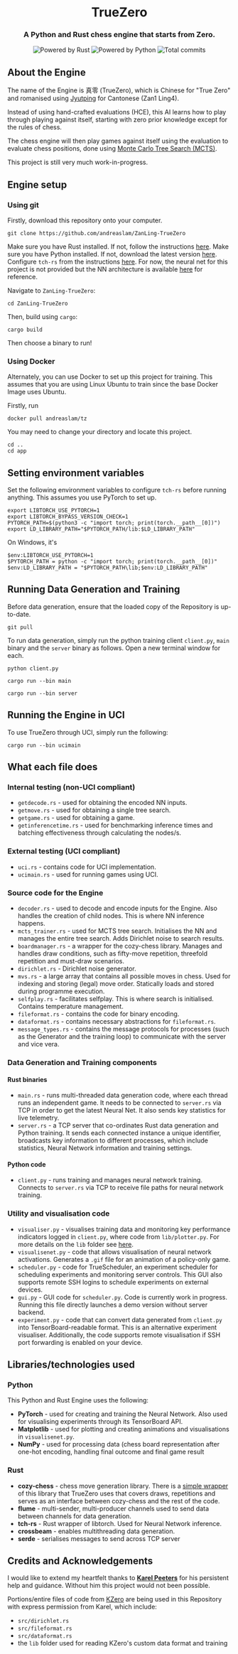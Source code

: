 
<div align="center">

# TrueZero
### A Python and Rust chess engine that starts from Zero.
<img src="https://img.shields.io/badge/Powered%20by-Rust-b7410e" alt="Powered by Rust">
<img src="https://img.shields.io/badge/Powered%20by-Python-306998" alt="Powered by Python">
<img src="https://badgen.net/github/commits/andreaslam/ZanLing-TrueZero/main" alt="Total commits">
</div>

## About the Engine 
The name of the Engine is 真零 (TrueZero), which is Chinese for "True Zero" and romanised using [Jyutping](https://en.wikipedia.org/wiki/Jyutping) for Cantonese (Zan1 Ling4).

Instead of using hand-crafted evaluations (HCE), this AI learns how to play through playing against itself, starting with zero prior knowledge except for the rules of chess.

The chess engine will then play games against itself using the evaluation to evaluate chess positions, done using [Monte Carlo Tree Search (MCTS)](https://en.wikipedia.org/wiki/Monte_Carlo_tree_search).

This project is still very much work-in-progress.

## Engine setup

### Using git

Firstly, download this repository onto your computer. 

```
git clone https://github.com/andreaslam/ZanLing-TrueZero
```

Make sure you have Rust installed. If not, follow the instructions [here](https://doc.rust-lang.org/book/ch01-01-installation.html). 
Make sure you have Python installed. If not, download the latest version [here]([https://doc.rust-lang.org/book/ch01-01-installation.html](https://www.python.org/downloads/)). 
Configure `tch-rs` from the instructions [here](https://github.com/LaurentMazare/tch-rs/blob/main/README.md). For now, the neural net for this project is not provided but the NN architecture is available [here](https://github.com/andreaslam/ZanLing-TrueZero/blob/main/network.py) for reference.

Navigate to `ZanLing-TrueZero`:

```
cd ZanLing-TrueZero
```

Then, build using `cargo`:

```
cargo build
```

Then choose a binary to run!

### Using Docker

Alternately, you can use Docker to set up this project for training. This assumes that you are using Linux Ubuntu to train since the base Docker Image uses Ubuntu. 

Firstly, run

```
docker pull andreaslam/tz
```
You may need to change your directory and locate this project.
```
cd ..
cd app
```

## Setting environment variables


Set the following environment variables to configure `tch-rs` before running anything. This assumes you use PyTorch to set up. 

```
export LIBTORCH_USE_PYTORCH=1
export LIBTORCH_BYPASS_VERSION_CHECK=1 
PYTORCH_PATH=$(python3 -c "import torch; print(torch.__path__[0])")
export LD_LIBRARY_PATH="$PYTORCH_PATH/lib:$LD_LIBRARY_PATH"
```

On Windows, it's
```
$env:LIBTORCH_USE_PYTORCH=1
$PYTORCH_PATH = python -c "import torch; print(torch.__path__[0])"
$env:LD_LIBRARY_PATH = "$PYTORCH_PATH\lib;$env:LD_LIBRARY_PATH"
```

## Running Data Generation and Training

Before data generation, ensure that the loaded copy of the Repository is up-to-date.

```
git pull
```

To run data generation, simply run the python training client `client.py`, `main` binary and the `server` binary as follows. Open a new terminal window for each.

```
python client.py
```

```
cargo run --bin main 
```

```
cargo run --bin server
```

## Running the Engine in UCI

To use TrueZero through UCI, simply run the following:

```
cargo run --bin ucimain
```

## What each file does

### Internal testing (non-UCI compliant)
- `getdecode.rs` - used for obtaining the encoded NN inputs.
- `getmove.rs` - used for obtaining a single tree search.
- `getgame.rs` - used for obtaining a game.
- `getinferencetime.rs` - used for benchmarking inference times and batching effectiveness through calculating the nodes/s.

### External testing (UCI compliant)
- `uci.rs` - contains code for UCI implementation.
- `ucimain.rs` - used for running games using UCI.

### Source code for the Engine
- `decoder.rs` - used to decode and encode inputs for the Engine. Also handles the creation of child nodes. This is where NN inference happens.
- `mcts_trainer.rs` - used for MCTS tree search. Initialises the NN and manages the entire tree search. Adds Dirichlet noise to search results.
- `boardmanager.rs` - a wrapper for the cozy-chess library. Manages and handles draw conditions, such as fifty-move repetition, threefold repetition and must-draw scenarios.
- `dirichlet.rs` - Dirichlet noise generator.
- `mvs.rs` - a large array that contains all possible moves in chess. Used for indexing and storing (legal) move order. Statically loads and stored during programme execution.
- `selfplay.rs` - facilitates selfplay. This is where search is initialised. Contains temperature management.
- `fileformat.rs` - contains the code for binary encoding.
- `dataformat.rs` - contains necessary abstractions for `fileformat.rs`.
- `message_types.rs` - contains the message protocols for processes (such as the Generator and the training loop) to communicate with the server and vice vera.

### Data Generation and Training components

#### Rust binaries
- `main.rs` - runs multi-threaded data generation code, where each thread runs an independent game. It needs to be connected to `server.rs` via TCP in order to get the latest Neural Net. It also sends key statistics for live telemetry.
- `server.rs` - a TCP server that co-ordinates Rust data generation and Python training. It sends each connected instance a unique identifier, broadcasts key information to different processes, which include statistics, Neural Network information and training settings.

#### Python code

- `client.py` - runs training and manages neural network training. Connects to `server.rs` via TCP to receive file paths for neural network training.

### Utility and visualisation code

- `visualiser.py` - visualises training data and monitoring key performance indicators logged in `client.py`, where code from `lib/plotter.py`. For more details on the `lib` folder see [here](https://github.com/andreaslam/ZanLing-TrueZero?tab=readme-ov-file#credits-and-acknowledgements).
- `visualisenet.py` - code that allows visualisation of neural network activations. Generates a `.gif` file for an animation of a policy-only game.
- `scheduler.py` - code for TrueScheduler, an experiment scheduler for scheduling experiments and monitoring server controls. This GUI also supports remote SSH logins to schedule experiments on external devices. 
- `gui.py` - GUI code for `scheduler.py`. Code is currently work in progress. Running this file directly launches a demo version without server backend.
- `experiment.py` - code that can convert data generated from `client.py` into TensorBoard-readable format. This is an alternative experiment visualiser. Additionally, the code supports remote visualisation if SSH port forwarding is enabled on your device. 


## Libraries/technologies used 

### Python 

This Python and Rust Engine uses the following:
- **PyTorch** - used for creating and training the Neural Network. Also used for visualising experiments through its TensorBoard API.
- **Matplotlib** - used for plotting and creating animations and visualisations in `visualisenet.py`. 
- **NumPy** - used for processing data (chess board representation after one-hot encoding, handling final outcome and final game result

### Rust

- **cozy-chess** - chess move generation library. There is a [simple wrapper](https://github.com/andreaslam/ZanLing-TrueZero/blob/main/src/boardmanager.rs) of this library that TrueZero uses that covers draws, repetitions and serves as an interface between cozy-chess and the rest of the code.
- **flume** - multi-sender, multi-producer channels used to send data between channels for data generation.
- **tch-rs** - Rust wrapper of libtorch. Used for Neural Network inference.
- **crossbeam** - enables multithreading data generation.
- **serde** - serialises messages to send across TCP server


## Credits and Acknowledgements

I would like to extend my heartfelt thanks to **[Karel Peeters](https://github.com/KarelPeeters)** for his persistent help and guidance. Without him this project would not been possible. 

Portions/entire files of code from [KZero](https://github.com/KarelPeeters/kZero) are being used in this Repository with express permission from Karel, which include:

- `src/dirichlet.rs`
- `src/fileformat.rs`
- `src/dataformat.rs`
- the `lib` folder used for reading KZero's custom data format and training



